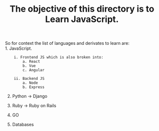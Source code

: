<h1 align="center">The objective of this directory is to Learn JavaScript.</h1>
<br>
<br>
So for context the list of languages and derivates to learn are:
<br>
1. JavaScript.

        i. Frontend JS which is also broken into:
            a. React
            b. Vue 
            c. Angular

        ii. Backend JS
            a. Node
            b. Express

2. Python -> Django

3. Ruby -> Ruby on Rails

4. GO

5. Databases